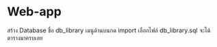 # Web-app
สร้าง Database ชื่อ db_library เมนูด้านบนกด import เลือกไฟล์ db_library.sql จะได้ตารางมาครบเลย
